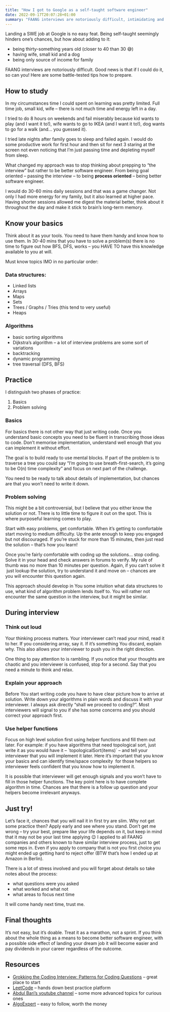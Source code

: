```yaml
---
title: "How I got to Google as a self-taught software engineer"
date: 2022-09-17T20:07:28+01:00
summary: "FAANG interviews are notoriously difficult, intimidating and stressful. Good news is that if I could do it, so can you! Here are some tip how to prepare."
---
```


Landing a SWE job at Google is no easy feat. Being self-taught seemingly hinders one’s chances, but how about adding to it:

*   being thirty-something years old (closer to 40 than 30 😅)
*   having wife, small kid and a dog
*   being only source of income for family

FAANG interviews are notoriously difficult. Good news is that if I could do it, so can you! Here are some battle-tested tips how to prepare.

How to study
------------

In my circumstances time I could spent on learning was pretty limited. Full time job, small kid, wife – there is not much time and energy left in a day.

I tried to do 8 hours on weekends and fail miserably because kid wants to play (and I want it to!), wife wants to go to IKEA (and I want it to!), dog wants to go for a walk (and… you guessed it).

I tried late nights after family goes to sleep and failed again. I would do some productive work for first hour and then sit for next 3 staring at the screen not even noticing that I’m just passing time and depleting myself from sleep.

What changed my approach was to stop thinking about prepping to “the interview” but rather to be better software engineer. From being goal oriented – passing the interview – to being **process oriented** – being better software engineer.

I would do 30-60 mins daily sessions and that was a game changer. Not only I had more energy for my family, but it also learned at higher pace. Having shorter sessions allowed me digest the material better, think about it throughout the day and make it stick to brain’s long-term memory.

Know your basics
----------------

Think about it as your tools. You need to have them handy and know how to use them. In 30-40 mins that you have to solve a problem(s) there is no time to figure out how BFS, DFS, <you name it> works – you HAVE TO have this knowledge available to you at will.

Must know topics IMO in no particular order:

### Data structures:

*   Linked lists
*   Arrays
*   Maps
*   Sets
*   Trees / Graphs / Tries (this tend to very useful)
*   Heaps

### Algorithms

*   basic sorting algorithms
*   Dijkstra’s algorithm – a lot of interview problems are some sort of variations
*   backtracking
*   dynamic programming
*   tree traversal (DFS, BFS)

Practice
--------

I distinguish two phases of practice:

1.  Basics
2.  Problem solving

### Basics

For basics there is not other way that just writing code. Once you understand basic concepts you need to be fluent in transcribing those ideas to code. Don’t memorise implementation, understand well enough that you can implement it without effort.

The goal is to build ready to use mental blocks. If part of the problem is to traverse a tree you could say “I’m going to use breath-first-search, it’s going to be O(n) time complexity” and focus on next part of the challenge.

You need to be ready to talk about details of implementation, but chances are that you won’t need to write it down.

### Problem solving

This might be a bit controversial, but I believe that you either know the solution or not. There is to little time to figure it out on the spot. This is where purposeful learning comes to play.

Start with easy problems, get comfortable. When it’s getting to comfortable start moving to medium difficulty. Up the ante enough to keep you engaged but not discouraged. If you’re stuck for more than 15 minutes, then just read the solution – that’s how you learn!

Once you’re fairly comfortable with coding up the solutions… stop coding. Solve it in your head and check answers in forums to verify. My rule of thumb was no more than 10 minutes per question. Again, if you can’t solve it  just lookup the solution, try to understand it and move on – chances are you will encounter this question again.

This approach should develop in You some intuition what data structures to use, what kind of algorithm problem lends itself to. You will rather not encounter the same question in the interview, but it might be similar.

During interview
----------------

### Think out loud

Your thinking process matters. Your interviewer can’t read your mind, read it to her. If you considering array, say it. If it’s something You discard, explain why. This also allows your interviewer to push you in the right direction.

One thing to pay attention to is rambling. If you notice that your thoughts are chaotic and you interviewer is confused, stop for a second. Say that you need a minute to think and relax.

### Explain your approach

Before You start writing code you have to have clear picture how to arrive at solution. Write down your algorithms in plain words and discuss it with your interviewer. I always ask directly “shall we proceed to coding?”. Most interviewers will signal to you if she has some concerns and you should correct your approach first.

### Use helper functions

Focus on high level solution first using helper functions and fill them out later. For example: if you have algorithms that need topological sort, just write it as you would have it – \`topologicalSort(items)\` – and tell your interviewer that you will implement it later. Here it’s important that you know your basics and can identify time/space complexity  for those helpers so interviewer feels confident that you know how to implement it.

It is possible that interviewer will get enough signals and you won’t have to fill in those helper functions. The key point here is to have complete algorithm in time. Chances are that there is a follow up question and your helpers become irrelevant anyways.

Just try!
---------

Let’s face it, chances that you will nail it in first try are slim. Why not get some practice then? Apply early and see where you stand. Don’t get me wrong – try your best, prepare like your life depends on it, but keep in mind that it may not be your last time applying 😉 I applied to all FAANG companies and others known to have similar interview process, just to get some reps in. Even if you apply to company that is not you first choice you might ended up getting hard to reject offer (BTW that’s how I ended up at Amazon in Berlin).

There is a lot of stress involved and you will forget about details so take notes about the process:

*   what questions were you asked
*   what worked and what not
*   what areas to focus next time

It will come handy next time, trust me.

Final thoughts
--------------

It’s not easy, but it’s doable. Treat it as a marathon, not a sprint. If you think about the whole thing as a means to become better software engineer, with a possible side effect of landing your dream job it will become easier and pay dividends in your career regardless of the outcome.

Resources
---------

*   [Grokking the Coding Interview: Patterns for Coding Questions](https://www.educative.io/courses/grokking-the-coding-interview) – great place to start
*   [LeetCode](https://leetcode.com/problemset/algorithms/) – hands down best practice platform
*   [Abdul Bari’s youtube channel](https://www.youtube.com/channel/UCZCFT11CWBi3MHNlGf019nw) – some more advanced topics for curious ones
*   [AlgoExpert](https://www.algoexpert.io/product) – easy to follow, worth the money


